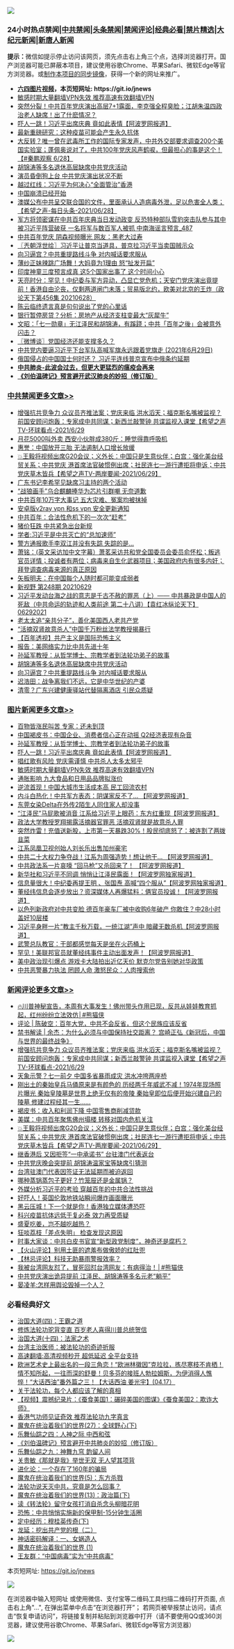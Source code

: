 ![](https://raw.githubusercontent.com/fqnews/bnews/master/64photo/fqnews-qr.jpg)

<div id="tt">
<h3>24小时热点禁闻|<a href="#%E4%B8%AD%E5%85%B1%E7%A6%81%E9%97%BB%E6%9B%B4%E5%A4%9A%E6%96%87%E7%AB%A0">中共禁闻</a>|<a href="#%E5%9B%BE%E7%89%87%E6%96%B0%E9%97%BB%E6%9B%B4%E5%A4%9A%E6%96%87%E7%AB%A0">头条禁闻</a>|<a href="#%E6%96%B0%E9%97%BB%E8%AF%84%E8%AE%BA%E6%9B%B4%E5%A4%9A%E6%96%87%E7%AB%A0">禁闻评论|<a href="#%E5%BF%85%E7%9C%8B%E7%BB%8F%E5%85%B8%E5%A5%BD%E6%96%87">经典必看|<a href="/video.md#%E7%A6%81%E7%89%87%E7%B2%BE%E9%80%89">禁片精选</a>|<a href="https://github.com/fqnews/djy/blob/master/gb/nf1351518.md#1">大纪元新闻</a>|<a href="https://github.com/fqnews/ntdtv/blob/master/gb/prog204.md#1">新唐人新闻</a></h3>
<div><b>提示：</b>微信如提示停止访问该网页，须先点击右上角三个点，选择浏览器打开。国产浏览器可能已屏蔽本项目，建议使用谷歌Chrome、苹果Safari、微软Edge等官方浏览器。或<a href="https://github.com/fqnews/bnews/blob/master/%E5%88%B6%E4%BD%9Cgit%E7%A6%81%E9%97%BB%E9%95%9C%E5%83%8F.md">制作本项目的同步镜像</a>，获得一个新的网址来推广。</div>
<ul>
<li><b><a href="http://d1.bdrive.tk/64.mp4" target="_blank">六四图片视频</a>，本页短网址: https://git.io/jnews</b></li>
<li><a href="/comments/20210629/1485911.md">敏感时期大量翻墙VPN失效 推荐高速有效翻墙VPN</a></li>
<li><a href="/bannedvideo/20210629/1576559.md">突然分裂！中共百年党庆演出高层7+1露面，李克强全程臭脸；江胡朱温四政治老人缺席！出了什麽情况？</a></li>
<li><a href="/topimagenews/20210629/1576671.md">吓人一跳！习近平出席庆典 竟如此表情【阿波罗网报道】</a></li>
<li><a href="/cnnews/20210629/1576398.md">最新重磅研究：这种疫苗可能会产生永久抗体</a></li>
<li><a href="/bannedvideo/20210629/1576443.md">大反转？唯一曾在武毒所工作的国际专家发声，中共外交部要求调查200个美国实验室；蓬佩奥说对了，中共100年党庆风声鹤唳，但最担心的事是这个！【#秦鹏观察 6/28】</a></li>
<li><a href="/cbnews/20210629/1576801.md">胡锦涛等多名退休高层缺席中共党庆活动</a></li>
<li><a href="/cbnews/20210629/1576427.md">演员昏倒狗上台 中共党庆演出状况不断</a></li>
<li><a href="/cbnews/20210629/1576405.md">越过红线：习近平为何决心“全面管治”香港</a></li>
<li><a href="/ssgc/20210629/1576880.md">中国崩溃已经开始</a></li>
<li><a href="/comments/20210629/1576472.md">澳媒公布中共呈交联合国的文件，里面承认人造病毒外泄，足以危害全人类；【希望之声-每日头条-2021/06/28】</a></li>
<li><a href="/comments/20210629/1576732.md">军方将领密谋在中共百年庆典当日发动政变 反恐特种部队雪豹突击队参与其中 被习近平阵营破获 一名将军与数百军人被抓 中南海谣言预言_487</a></li>
<li><a href="/cnnews/20210629/1576777.md">中共百年党庆 阴森视频曝光 网友：黑老大过寿</a></li>
<li><a href="/ssgc/20210629/1576586.md">〖兲朝浮世绘〗习近平让普京当道具，普京拉习近平当卖国贼示众</a></li>
<li><a href="/cbnews/20210629/1576800.md">向习逼宫？中共重提路线斗争 对内喊话要求服从</a></li>
<li><a href="/cbnews/20210629/1576365.md">薄纱正妹辣跳广场舞！大妈竟为1理由 怒“扯发开扁”</a></li>
<li><a href="/cnnews/20210629/1576582.md">印度神童三度预言成真 这5个国家出事了 这个时间小心</a></li>
<li><a href="/cbnews/20210629/1576514.md">天亮时分：罕见！中纪委与军方异动，凸显亡党危机；天安门党庆演出竟提前！香港自由沦丧，仅剩两道闸门未落；贸易版北约，欧美对北京的王炸（政论天下第456集 20210628）</a></li>
<li><a href="/cnnews/20210629/1576654.md">陈云临终遗言真是句句说出了党的心里话</a></li>
<li><a href="/comments/20210629/1576346.md">银行暂停房贷？分析：房地产从经济支柱变最大“灰犀牛”</a></li>
<li><a href="/cbnews/20210629/1576482.md">文昭：「七一勋章」无江泽民和胡锦涛，有蹊跷；中共「百年之後」会被意外闪击？</a></li>
<li><a href="/ssgc/20210629/1576642.md">〖微博谈〗党国经济还能支撑多久？</a></li>
<li><a href="/bannedvideo/20210629/1576819.md">中共党内要逼习近平下台军队高喊军旗永远跟着党旗走    (2021年6月29日)</a></li>
<li><a href="/cbnews/20210629/1576562.md">俄国侵占的中国国士何时还？ 习近平连线普京宣布中俄条约延期</a></li>
<li><b><a href="/comments/20200211/1275071.md" target="_blank">中共肺炎-此波会过去，但更大更猛烈的瘟疫会再来</a></b></li>
<li><b><a href="/comments/20200207/1272816.md" target="_blank">《刘伯温碑记》预言避开武汉肺炎的妙招（修订版）</a></b></li>
</ul>
</div>

<div class="catlist">
<h3><a href="/cbnews/" target="_blank">中共禁闻</a><span><a href="/cbnews/" target="_blank" rel="nofollow">更多文章>></a></span></h3>
<ul>
<li><a href="/comments/20210630/1577063.md" target="_blank">增强抗共竞争力 众议员齐推法案；党庆来临 洪水滔天；福克斯名嘴被监视？前国安顾问炮轰：专家成中共同谋；新西兰敲警钟 共谍监视入课堂【希望之声TV-环球看点-2021/6/29</a></li>
<li><a href="/cbnews/20210630/1577053.md" target="_blank">月花5000叫外卖 西安小伙胖成380斤：睡觉得靠呼吸机</a></li>
<li><a href="/cbnews/20210630/1577052.md" target="_blank">惠誉：中国放开三胎 无法遏制人口增长放缓</a></li>
<li><a href="/comments/20210630/1577030.md" target="_blank">💥王毅将视频出席G20会议；义外长：中国只是生意伙伴；白宫：强化美台经贸关系；中共党庆 港首席法官破惯例出席；社民连七一游行遭拒将申诉；中共党庆草木皆兵【希望之声TV-两岸要闻-2021/06/29】</a></li>
<li><a href="/cbnews/20210629/1576974.md" target="_blank">广东书记李希罕见缺席习主持的两个活动</a></li>
<li><a href="/cbnews/20210629/1576973.md" target="_blank">“战狼画手”乌合麒麟捧华为芯片引群嘲 无奈道歉</a></li>
<li><a href="/cbnews/20210629/1576972.md" target="_blank">中共百年10万字大事记 五大灾难、冤案均被抹掉</a></li>
<li><a href="/cbnews/20210629/1576942.md" target="_blank">安卓版v2ray vpn 和ss vpn 安全更新通知</a></li>
<li><a href="/cbnews/20210629/1576943.md" target="_blank">中共百年：合法性危机下的一次次“赶考”</a></li>
<li><a href="/cbnews/20210629/1576941.md" target="_blank">猪价狂跌 中共紧急出台新规</a></li>
<li><a href="/cbnews/20210629/1576901.md" target="_blank">学者:习近平是中共灭亡的“总加速师”</a></li>
<li><a href="/cbnews/20210629/1576900.md" target="_blank">警方通报歌手李双江并没有失踪 失踪的是…</a></li>
<li><a href="/cbnews/20210629/1576890.md" target="_blank">萧铭：(英文采访加中文字幕）萧茗采访共和党全国委员会委员俞怀松；叛逃官员详情；投诚者有两位；病毒来自生化武器项目；美国政府内有很多内奸；拜登调查病毒来源的真正原因</a></li>
<li><a href="/cbnews/20210629/1576882.md" target="_blank">矢板明夫：在中国每个人随时都可能变成弱者</a></li>
<li><a href="/comments/20210629/1576850.md" target="_blank">新视野 第248期 20210629</a></li>
<li><a href="/comments/20210629/1576841.md" target="_blank">习近平发动台海之战的意志是千古不赦的罪恶（上）—— 中共暴政是中国人的死敌（中共命运的轨迹和人类前途  第二十八讲）【袁红冰纵论天下】 06292021</a></li>
<li><a href="/cbnews/20210629/1576735.md" target="_blank">老太太追“亲共分子”，善化美国西人老共产党</a></li>
<li><a href="/cbnews/20210629/1576733.md" target="_blank">“活摘双肾故意杀人”中国千万粉丝法学教授揭暴行</a></li>
<li><a href="/cbnews/20210629/1576767.md" target="_blank">【百年透视】共产主义是国际恐怖主义</a></li>
<li><a href="/cbnews/20210629/1576812.md" target="_blank">报告：美网络实力比中共先进十年</a></li>
<li><a href="/comments/20210629/1576797.md" target="_blank">孙延军教授：从哲学博士、宗教学者到法轮功弟子的故事</a></li>
<li><a href="/cbnews/20210629/1576801.md" target="_blank">胡锦涛等多名退休高层缺席中共党庆活动</a></li>
<li><a href="/cbnews/20210629/1576800.md" target="_blank">向习逼宫？中共重提路线斗争 对内喊话要求服从</a></li>
<li><a href="/cbnews/20210629/1576717.md" target="_blank">迟浩田：战争离我们不远，它是中华世纪的产婆</a></li>
<li><a href="/cbnews/20210629/1576706.md" target="_blank">清零？广东兴建健康驿站代替隔离酒店 引民众质疑</a></li>

</ul>
</div>
<div class="catlist">
<h3><a href="/topimagenews/" target="_blank">图片新闻</a><span><a href="/topimagenews/" target="_blank" rel="nofollow">更多文章>></a></span></h3>
<ul>
<li><a href="/topimagenews/20210630/1577019.md" target="_blank">百物皆涨民叫苦 专家：还未到顶</a></li>
<li><a href="/topimagenews/20210629/1576940.md" target="_blank">中国褐皮书：中国企业、消费者信心正在动摇 Q2经济表现有杂音</a></li>
<li><a href="/comments/20210629/1576797.md" target="_blank">孙延军教授：从哲学博士、宗教学者到法轮功弟子的故事</a></li>
<li><a href="/topimagenews/20210629/1576671.md" target="_blank">吓人一跳！习近平出席庆典 竟如此表情【阿波罗网报道】</a></li>
<li><a href="/topimagenews/20210629/1576670.md" target="_blank">唱红歌有风险 党庆需谨慎 中共杀人太多太邪乎</a></li>
<li><a href="/comments/20210629/1485911.md" target="_blank">敏感时期大量翻墙VPN失效 推荐高速有效翻墙VPN</a></li>
<li><a href="/topimagenews/20210629/1576356.md" target="_blank">通胀影响 九大食品和日用品品牌拟涨价</a></li>
<li><a href="/topimagenews/20210628/1576216.md" target="_blank">逆流首现！中国大城市生活成本高 民工回流农村</a></li>
<li><a href="/topimagenews/20210628/1575968.md" target="_blank">内斗白热化！中共军方表态：阴谋家反不了&#8230; 【阿波罗网报道】</a></li>
<li><a href="/topimagenews/20210628/1575844.md" target="_blank">东莞女染Delta在外传2陌生人同住家人却没事</a></li>
<li><a href="/topimagenews/20210627/1575468.md" target="_blank">“江泽民”马屁歌被消音 江系给习近平上眼药：东方红重现【阿波罗网报道】</a></li>
<li><a href="/topimagenews/20210627/1575454.md" target="_blank">政法大学教授罗翔揭露活摘器官罪恶 活摘双肾就是故意杀人罪</a></li>
<li><a href="/topimagenews/20210627/1575428.md" target="_blank">突然炸雷！充值送新股，上市第一天暴跌30%！股民彻底怒了：被连割了两拨韭菜</a></li>
<li><a href="/topimagenews/20210627/1575184.md" target="_blank">江系凤凰卫视创始人刘长乐出售加州豪宅</a></li>
<li><a href="/topimagenews/20210626/1574894.md" target="_blank">中共二十大权力争夺战！江系为周强造势！想让他干&#8230; 【阿波罗网报道】</a></li>
<li><a href="/topimagenews/20210626/1574848.md" target="_blank">中共政法系一片哀嚎 “回马枪”又杀回来了！ 【阿波罗网报道】</a></li>
<li><a href="/topimagenews/20210625/1574189.md" target="_blank">新华社和习近平不同调 悄悄让江泽民露面！【阿波罗网独家报道】</a></li>
<li><a href="/topimagenews/20210625/1574140.md" target="_blank">信息量很大！中纪委再提王明 、张国焘 高喊“四个服从”【阿波罗网独家报道】</a></li>
<li><a href="/topimagenews/20210625/1574040.md" target="_blank">董经纬信息会逐步放出？资深媒体人再爆猛料：俩官员投诚！【阿波罗网报道】</a></li>
<li><a href="/topimagenews/20210624/1573598.md" target="_blank">以色列新政府对中共变脸 德百年豪车厂被中收购6年破产 你敢住？中28小时盖好10层楼</a></li>
<li><a href="/topimagenews/20210624/1573398.md" target="_blank">习近平身畔一片“教主千秋万载，一统江湖”声中 暗藏无数杀机【阿波罗网报道】</a></li>
<li><a href="/topimagenews/20210624/1573292.md" target="_blank">武警总队教官：干部都感觉每天是坐在火药桶上</a></li>
<li><a href="/topimagenews/20210623/1572879.md" target="_blank">罕见！美联邦官员就董经纬事件主动出面发声！【阿波罗网报道】</a></li>
<li><a href="/topimagenews/20210623/1572841.md" target="_blank">美中政治现引爆点 游戏卡大陆拍出近亿天价 默克尔党告别她对华政策</a></li>
<li><a href="/topimagenews/20210623/1572689.md" target="_blank">中共恶警暴力执法 罔顾人命 激怒民众：人肉搜索他</a></li>

</ul>
</div>
<div class="catlist">
<h3><a href="/comments/" target="_blank">新闻评论</a><span><a href="/comments/" target="_blank" rel="nofollow">更多文章>></a></span></h3>
<ul>
<li><a href="/comments/20210630/1577071.md" target="_blank">🔥川普神秘宣告，本周有大事发生！佛州带头作用已现，反共从娃娃教育抓起，红州纷纷立法效仿│#熊猫侠</a></li>
<li><a href="/comments/20210630/1577065.md" target="_blank">评论 | 陈破空：百年大党，中共不会反省，但这个民族应该反省</a></li>
<li><a href="/comments/20210630/1577064.md" target="_blank">禁书解读 | 余杰：为什么必须与中国保持社交距离？ 宫崎正弘《新冠后，中国与世界的最终战争》</a></li>
<li><a href="/comments/20210630/1577063.md" target="_blank">增强抗共竞争力 众议员齐推法案；党庆来临 洪水滔天；福克斯名嘴被监视？前国安顾问炮轰：专家成中共同谋；新西兰敲警钟 共谍监视入课堂【希望之声TV-环球看点-2021/6/29</a></li>
<li><a href="/comments/20210630/1577061.md" target="_blank">天象示警？七一前夕 中国多省暴雨成灾 洪水冲垮两座桥</a></li>
<li><a href="/comments/20210630/1577057.md" target="_blank">刚出土的秦始皇兵马俑原来是有颜色的 历经两千年威武不减！1974年现场照片曝光 秦始皇陵墓是世界上绝无仅有的帝陵 秦始皇即位后便开始兴建自己的陵墓 修建过程经其一生……</a></li>
<li><a href="/comments/20210630/1577056.md" target="_blank">褐皮书：收入和利润下降 中国零售商削减贷款</a></li>
<li><a href="/comments/20210630/1577043.md" target="_blank">美媒：中共百年聚焦佛州塌楼 转移对国内危机关注</a></li>
<li><a href="/comments/20210630/1577030.md" target="_blank">💥王毅将视频出席G20会议；义外长：中国只是生意伙伴；白宫：强化美台经贸关系；中共党庆 港首席法官破惯例出席；社民连七一游行遭拒将申诉；中共党庆草木皆兵【希望之声TV-两岸要闻-2021/06/29】</a></li>
<li><a href="/comments/20210630/1577004.md" target="_blank">继香港后 又因拒签“一中承诺书” 台驻澳门代表返台</a></li>
<li><a href="/comments/20210629/1577000.md" target="_blank">中共党庆晚会突提前 胡锦涛温家宝等缺席引猜测</a></li>
<li><a href="/comments/20210629/1576999.md" target="_blank">台湾驻澳门代表因签证无法延期而被迫返回</a></li>
<li><a href="/comments/20210629/1576992.md" target="_blank">哪种蒸锅蒸包子更好？竹笼屉还是金属锅？</a></li>
<li><a href="/comments/20210629/1576971.md" target="_blank">外媒分析习近平的考验 穿越百年的中共合法性挑战</a></li>
<li><a href="/comments/20210629/1576970.md" target="_blank">好吓人！英国伦敦地铁站瞬间爆炸画面曝光</a></li>
<li><a href="/comments/20210629/1576969.md" target="_blank">黑云压城！下一个就是你！香港独立媒体遭恐吓</a></li>
<li><a href="/comments/20210629/1576957.md" target="_blank">科兴疫苗抗体远低于复必泰 效力再受质疑</a></li>
<li><a href="/comments/20210629/1576956.md" target="_blank">盛夏吃姜，岂不越吃越热？</a></li>
<li><a href="/comments/20210629/1576955.md" target="_blank">狂啖荔枝「差点失明」 检查发现这原因</a></li>
<li><a href="/comments/20210629/1576954.md" target="_blank">时事大家谈：中共白皮书官宣“新型政党制度”，神奇还是腐朽？</a></li>
<li><a href="/comments/20210629/1576951.md" target="_blank">【火山评论】别用土匪的遮羞布做傲娇的红肚兜</a></li>
<li><a href="/comments/20210629/1576950.md" target="_blank">【林忌评论】科技无助暴雨警报效率？</a></li>
<li><a href="/comments/20210629/1576933.md" target="_blank">我被台湾网友怼了，冒死回怼台湾网友：有病得治！│#熊猫侠</a></li>
<li><a href="/comments/20210629/1576907.md" target="_blank">中共党庆演出诡异提前 江泽民、胡锦涛等多名元老“躺平”</a></li>
<li><a href="/comments/20210629/1576904.md" target="_blank">晏凌羊:怎样用舆论毁掉一个人？</a></li>

</ul>
</div>

<div class="catlist">
<h3>必看经典好文</h3>
<ul>
<li><a href="/cbnews/20180310/912637.md" target="_blank">治国大道(四)：王霸之道</a></li>
<li><a href="/comments/20210312/1502969.md" target="_blank">修炼法轮功驼背变直 百岁老人喜得川普总统贺信</a></li>
<li><a href="/cbnews/20180320/916962.md" target="_blank">治国大道(十四)：法家之术</a></li>
<li><a href="/comments/20200801/1373219.md" target="_blank">台湾主治医师：被法轮功的奇迹折服</a></li>
<li><a href="/comments/20210202/1479954.md" target="_blank">高速翻墙:高清视频秒开 超低延迟 全平台支持</a></li>
<li><a href="/bannedvideo/20210418/1528557.md" target="_blank">欧洲艺术史上最出名的一段三角恋！“欧洲林徽因”克拉拉，拣尽寒枝不肯栖！情不知所起，一往而深的舒曼！贝多芬的接班人勃拉姆斯，为伊消得人憔悴！“大话西油”番外篇之三！【大话西油 姜光宇】(04.17）</a></li>
<li><a href="/topimagenews/20161125/619230.md" target="_blank">关于法轮功，每个人都应该了解的真相</a></li>
<li><a href="/comments/20210123/1473011.md" target="_blank">【视频】震撼纪录片：《蚕食美国1：碾碎美国的图谋》《蚕食美国2：欺诈大师》</a></li>
<li><a href="/comments/20200517/1330064.md" target="_blank">香港气功师见证奇效 推荐法轮功九字真言</a></li>
<li><a href="/comments/20181224/1052333.md" target="_blank">魔鬼在统治着我们的世界(27)：全球野心(下)</a></li>
<li><a href="/tculture/20190101/791144.md" target="_blank">乐舞仙踪之四：人神之际 中西和弦</a></li>
<li><a href="/comments/20200207/1272816.md" target="_blank">《刘伯温碑记》预言避开中共肺炎的妙招（修订版）</a></li>
<li><a href="/tculture/20170718/793528.md" target="_blank">乐舞仙踪之九：神舞九穹 韵留人间</a></li>
<li><a href="/topimagenews/20170331/738673.md" target="_blank">关贵敏《那就是我》举世无双 无人望其项背</a></li>
<li><a href="/comments/20200907/1392278.md" target="_blank">进化论：一个存在了160年的骗局</a></li>
<li><a href="/topimagenews/20180524/946967.md" target="_blank">魔鬼在统治着我们的世界(5)：东方杀戮</a></li>
<li><a href="/comments/20210308/1500552.md" target="_blank">法轮功说天灭中共，究竟是怎么回事？</a></li>
<li><a href="/topimagenews/20180602/951960.md" target="_blank">魔鬼在统治着我们的世界(13)：政治篇(下)</a></li>
<li><a href="/comments/20190512/1127015.md" target="_blank">读《转法轮》留守女孩打消自杀念头柳暗花明</a></li>
<li><a href="/baitai/20200711/1359005.md" target="_blank">恐怖：中共悄悄实施新的保甲制-15分钟生活圈</a></li>
<li><a href="/tculture/xiulian/20151108/468739.md" target="_blank">定中经历：穆桂英传奇(下)</a></li>
<li><a href="/comments/20200928/1404653.md" target="_blank">龙延：挖出共产党的根（二）</a></li>
<li><a href="/comments/20200609/1342224.md" target="_blank">神话密码解译：一、女娲造人</a></li>
<li><a href="/topimagenews/20180519/944624.md" target="_blank">魔鬼在统治着我们的世界 (1)</a></li>
<li><a href="/comments/20200318/1295755.md" target="_blank">王友群：“中国病毒”实为“中共病毒”</a></li>

</ul>
</div>

本页短网址: https://git.io/jnews

![](https://raw.githubusercontent.com/fqnews/bnews/master/64photo/fqnews-qr.jpg)

在浏览器中输入短网址 或使用微信、支付宝等二维码工具扫描二维码打开页面, 点击右上角"...", 在弹出菜单中点击“在浏览器打开”； 若网页被举报禁止访问，请点击“恢复申请访问”，将链接复制并粘贴到浏览器中打开（请不要使用QQ或360浏览器，建议使用谷歌Chrome、苹果Safari、微软Edge等官方浏览器）

![](https://raw.githubusercontent.com/fqnews/bnews/master/64photo/wx.jpg)